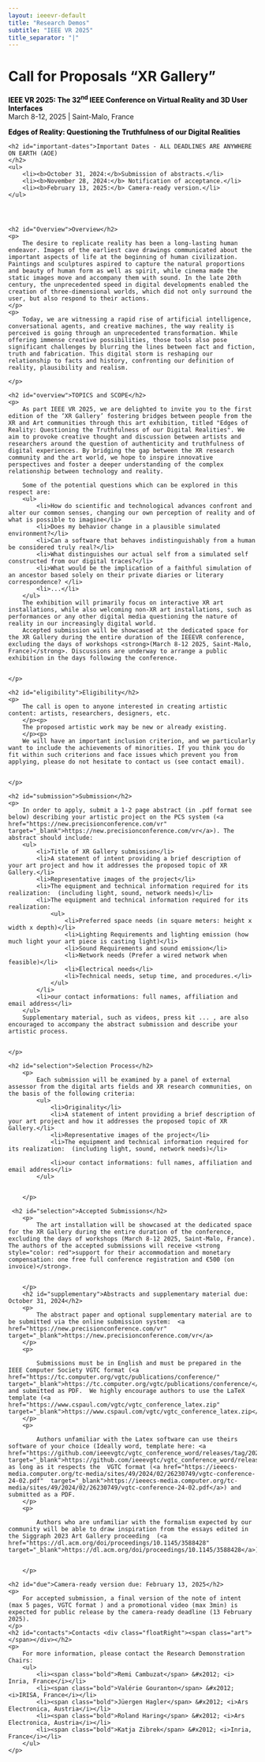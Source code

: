 ```yaml
---
layout: ieeevr-default
title: "Research Demos"
subtitle: "IEEE VR 2025"
title_separator: "|"
---
```


<script type="text/javascript">
    $(document).ready(function(){
		var email = ""; 
		var domain = "ieeevr.org"; 

	    email = "researchdemos2025"; 		
		$(".researchdemos").html("<span class='text-nowrap'><a href=javascript:location='" + "mail" + "to:" + email + "@" + domain + "'><i class='fas fa-fw fa-envelope-square emailIconSm' style=''></i><i class='emailTextSm'>" + email + "@" + domain + "</a></i></span>");            
	});
</script>

<div>
    <h1 id="cfp-demos">Call for Proposals <strong>“XR Gallery”</strong>
<div class="floatRight"><span class="art"></span></div></h1>
    <p>
        <strong style="color: black">IEEE VR 2025: The 32<sup>nd</sup> IEEE Conference on Virtual Reality and 3D User Interfaces</strong><br />
            March 8-12, 2025 | Saint-Malo, France
    </p> 
      <p>
        <strong style="color: black">Edges of Reality: Questioning the Truthfulness of our Digital Realities</strong><br />
    </p>   
</div>

<div>

    <h2 id="important-dates">Important Dates - ALL DEADLINES ARE ANYWHERE ON EARTH (AOE)
    </h2>
    <ul>
        <li><b>October 31, 2024:</b>Submission of abstracts.</li>
        <li><b>November 28, 2024:</b> Notification of acceptance.</li>
        <li><b>February 13, 2025:</b> Camera-ready version.</li>
    </ul>
 
  
   

    <h2 id="Overview">Overview</h2>
    <p>
        The desire to replicate reality has been a long-lasting human endeavor. Images of the earliest cave drawings communicated about the important aspects of life at the beginning of human civilization. Paintings and sculptures aspired to capture the natural proportions and beauty of human form as well as spirit, while cinema made the static images move and accompany them with sound. In the late 20th century, the unprecedented speed in digital developments enabled the creation of three-dimensional worlds, which did not only surround the user, but also respond to their actions.
    </p>
    <p>
        Today, we are witnessing a rapid rise of artificial intelligence, conversational agents, and creative machines, the way reality is perceived is going through an unprecedented transformation. While offering immense creative possibilities, those tools also pose significant challenges by blurring the lines between fact and fiction, truth and fabrication. This digital storm is reshaping our relationship to facts and history, confronting our definition of reality, plausibility and realism.

    </p>

    <h2 id="overview">TOPICS and SCOPE</h2>
    <p>
        As part IEEE VR 2025, we are delighted to invite you to the first edition of the ‘XR Gallery’ fostering bridges between people from the XR and Art communities through this art exhibition, titled "Edges of Reality: Questioning the Truthfulness of our Digital Realities". We aim to provoke creative thought and discussion between artists and researchers around the question of authenticity and truthfulness of digital experiences. By bridging the gap between the XR research community and the art world, we hope to inspire innovative perspectives and foster a deeper understanding of the complex relationship between technology and reality.
       
        Some of the potential questions which can be explored in this respect are: 
        <ul>
            <li>How do scientific and technological advances confront and alter our common senses, changing our own perception of reality and of what is possible to imagine</li>
            <li>Does my behavior change in a plausible simulated environment?</li>
            <li>Can a software that behaves indistinguishably from a human be considered truly real?</li>
            <li>What distinguishes our actual self from a simulated self constructed from our digital traces?</li>
            <li>What would be the implication of a faithful simulation of an ancestor based solely on their private diaries or literary correspondence? </li>
            <li>...</li>
        </ul>
        The exhibition will primarily focus on interactive XR art installations, while also welcoming non-XR art installations, such as performances or any other digital media questioning the nature of reality in our increasingly digital world. 
        Accepted submission will be showcased at the dedicated space for the XR Gallery during the entire duration of the IEEEVR conference, excluding the days of workshops <strong>(March 8-12 2025, Saint-Malo, France)</strong>. Discussions are underway to arrange a public exhibition in the days following the conference.

    
    </p>
    
    <h2 id="eligibility">Eligibility</h2>
    <p>
        The call is open to anyone interested in creating artistic content: artists, researchers, designers, etc.
        </p><p>
        The proposed artistic work may be new or already existing.
        </p><p>
        We will have an important inclusion criterion, and we particularly want to include the achievements of minorities. If you think you do fit within such criterions and face issues which prevent you from applying, please do not hesitate to contact us (see contact email).   


    </p>

    <h2 id="submission">Submission</h2>
    <p>
        In order to apply, submit a 1-2 page abstract (in .pdf format see below) describing your artistic project on the PCS system (<a href="https://new.precisionconference.com/vr"  target="_blank">https://new.precisionconference.com/vr</a>). The abstract should include:
        <ul>
            <li>Title of XR Gallery submission</li>
            <li>A statement of intent providing a brief description of your art project and how it addresses the proposed topic of XR Gallery.</li>
            <li>Representative images of the project</li>
            <li>The equipment and technical information required for its realization:  (including light, sound, network needs)</li>
            <li>The equipment and technical information required for its realization:
                <ul>
                    <li>Preferred space needs (in square meters: height x width x depth)</li>
                    <li>Lighting Requirements and lighting emission (how much light your art piece is casting light)</li>
                    <li>Sound Requirements and sound emission</li>
                    <li>Network needs (Prefer a wired network when feasible)</li>
                    <li>Electrical needs</li>
                    <li>Technical needs, setup time, and procedures.</li>
                </ul>
            </li>
            <li>our contact informations: full names, affiliation and email address</li>
        </ul>
        Supplementary material, such as videos, press kit ... , are also encouraged to accompany the abstract submission and describe your artistic process.


    </p>

    <h2 id="selection">Selection Process</h2>
        <p>
            Each submission will be examined by a panel of external assessor from the digital arts fields and XR research communities, on the basis of the following criteria:
            <ul>
                <li>Originality</li>
                <li>A statement of intent providing a brief description of your art project and how it addresses the proposed topic of XR Gallery.</li>
                <li>Representative images of the project</li>
                <li>The equipment and technical information required for its realization:  (including light, sound, network needs)</li>
                
                <li>our contact informations: full names, affiliation and email address</li>
            </ul>


        </p>

     <h2 id="selection">Accepted Submissions</h2>
        <p>
            The art installation will be showcased at the dedicated space for the XR Gallery during the entire duration of the conference, excluding the days of workshops (March 8-12 2025, Saint-Malo, France). The authors of the accepted submissions will receive <strong style="color: red">support for their accommodation and monetary compensation: one free full conference registration and €500 (on invoice)</strong>.


        </p>
        <h2 id="supplementary">Abstracts and supplementary material due: October 31, 2024</h2>
        <p>
            The abstract paper and optional supplementary material are to be submitted via the online submission system:  <a href="https://new.precisionconference.com/vr"  target="_blank">https://new.precisionconference.com/vr</a>
        </p>
        <p>

            Submissions must be in English and must be prepared in the IEEE Computer Society VGTC format (<a href="https://tc.computer.org/vgtc/publications/conference/"  target="_blank">https://tc.computer.org/vgtc/publications/conference/</a>) and submitted as PDF.  We highly encourage authors to use the LaTeX template (<a href="https://www.cspaul.com/vgtc/vgtc_conference_latex.zip"  target="_blank">https://www.cspaul.com/vgtc/vgtc_conference_latex.zip</a>). 
        </p>
        <p>

            Authors unfamiliar with the Latex software can use theirs software of your choice (Ideally word, template here: <a href="https://github.com/ieeevgtc/vgtc_conference_word/releases/tag/2024.02.14"  target="_blank">https://github.com/ieeevgtc/vgtc_conference_word/releases/tag/2024.02.14</a>) as long as it respects the  VGTC format (<a href="https://ieeecs-media.computer.org/tc-media/sites/49/2024/02/26230749/vgtc-conference-24-02.pdf"  target="_blank">https://ieeecs-media.computer.org/tc-media/sites/49/2024/02/26230749/vgtc-conference-24-02.pdf</a>) and submitted as a PDF. 
        </p>
        <p>

            Authors who are unfamiliar with the formalism expected by our community will be able to draw inspiration from the essays edited in the Siggraph 2023 Art Gallery proceeding  (<a href="https://dl.acm.org/doi/proceedings/10.1145/3588428"  target="_blank">https://dl.acm.org/doi/proceedings/10.1145/3588428</a>). 


        </p>

    <h2 id="due">Camera-ready version due: February 13, 2025</h2>
    <p>
        For accepted submission, a final version of the note of intent (max 5 pages, VGTC format ) and a promotional video (max 3min) is expected for public release by the camera-ready deadline (13 February 2025).
    </p>
    <h2 id="contacts">Contacts <div class="floatRight"><span class="art"></span></div></h2>	
    <p>
        For more information, please contact the Research Demonstration Chairs:
        <ul>
            <li><span class="bold">Remi Cambuzat</span> &#x2012; <i> Inria, France</i></li>
            <li><span class="bold">Valérie Gouranton</span> &#x2012; <i>IRISA, France</i></li>
            <li><span class="bold">Jüergen Hagler</span> &#x2012; <i>Ars Electronica, Austria</i></li>
            <li><span class="bold">Roland Haring</span> &#x2012; <i>Ars Electronica, Austria</i></li>
            <li><span class="bold">Katja Zibrek</span> &#x2012; <i>Inria, France</i></li>
        </ul>
    </p>
</div>